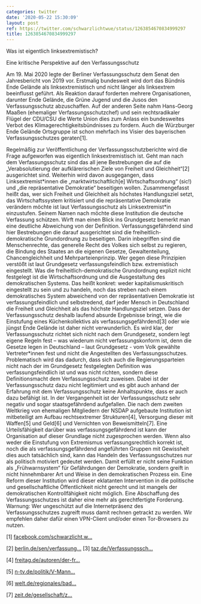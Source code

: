 ```yaml
---
categories: twitter
date: '2020-05-22 15:30:09'
layout: post
ref: https://twitter.com/schwarzlichtwue/status/1263854670834999297
title: 1263854670834999297
---
```

Was ist eigentlich linksextremistisch?

Eine kritische Perspektive auf den Verfassungsschutz



Am 19. Mai 2020 legte der Berliner Verfassungsschutz dem Senat den Jahresbericht von 2019 vor.
Erstmalig bundesweit wird dort das Bündnis Ende Gelände als linksextremistisch und nicht länger als linksextrem beeinflusst geführt. Als Reaktion darauf forderten mehrere Organisationen, darunter Ende Gelände, die Grüne Jugend und die Jusos den Verfassungsschutz abzuschaffen.
Auf der anderen Seite nahm Hans-Georg Maaßen (ehemaliger Verfassungsschutzchef) und sein rechtsradikaler Flügel der CDU/CSU die Werte Union dies zum Anlass ein bundesweites Verbot des Klimagerechtigkeitsbündnisses zu fordern.
Auch die Würzburger Ende Gelände Ortsgruppe ist schon mehrfach ins Visier des bayerischen Verfassungsschutzes geraten[1].



Regelmäßig zur Veröffentlichung der Verfassungsschutzberichte wird die Frage aufgeworfen was eigentlich linksextremistisch ist.
Geht man nach dem Verfassungsschutz sind das all jene Bestrebungen die auf die „Verabsolutierung der aufklärerischen Ziele von Freiheit und Gleichheit“[2] ausgerichtet sind.
Weiterhin wird davon ausgegangen, dass Linksextremist\*innen die „marktwirtschaftlich[e] Wirtschaftsordnung“ (sic!) und „die repräsentative Demokratie“ beseitigen wollen.
Zusammengefasst heißt das, wer sich Freiheit und Gleichheit als höchstes Handlungsziel setzt, das Wirtschaftssystem kritisiert und die repräsentative Demokratie verändern möchte ist laut Verfassungsschutz als Linksextremist\*in einzustufen.
Seinem Namen nach möchte diese Institution die deutsche Verfassung schützen. Wirft man einen Blick ins Grundgesetz bemerkt man eine deutliche Abweichung von der Definition.
Verfassungsgefährdend sind hier Bestrebungen die darauf ausgerichtet sind die freiheitlich-demokratische Grundordnung zu beseitigen. Darin inbegriffen sind die Menschenrechte, das generelle Recht des Volkes sich selbst zu regieren, die Bindung des Staates an die eigenen Gesetze, Gewaltenteilung, Chancengleichheit und Mehrparteienprinzip. Wer gegen diese Prinzipien verstößt ist laut Grundgesetz verfassungsfeindlich bzw. extremistisch eingestellt.
Was die freiheitlich-demokratische Grundordnung explizit nicht festgelegt ist die Wirtschaftsordnung und die Ausgestaltung des demokratischen Systems. Das heißt konkret: weder kapitalismuskritisch eingestellt zu sein und zu handeln, noch das streben nach einem demokratisches System abweichend von der repräsentativen Demokratie ist verfassungsfeindlich und selbstredend, darf jeder Mensch in Deutschland die Freiheit und Gleichheit als das höchste Handlungsziel setzen.
Dass der Verfassungsschutz deshalb laufend absurde Ergebnisse bringt, wie die Einstufung eines Küchenkollektivs als verfassungsgefährdend[3] oder wie jüngst Ende Gelände ist daher nicht verwunderlich.
Es wird klar, der Verfassungsschutz richtet sich nicht nach dem Grundgesetz, sondern legt eigene Regeln fest – was wiederum nicht verfassungskonform ist, denn die Gesetze legen in Deutschland – laut Grundgesetz - vom Volk gewählte Vertreter\*innen fest und nicht die Angestellten des Verfassungsschutzes. Problematisch wird das dadurch, dass sich auch die Regierungsparteien nicht nach der im Grundgesetz festgelegten Definition was verfassungsfeindlich ist und was nicht richten, sondern diese Definitionsmacht dem Verfassungsschutz zuweisen.
Dabei ist der Verfassungsschutz dazu nicht legitimiert und es gibt auch anhand der Erfahrung mit dem Verfassungsschutz keine Anhaltspunkte, dass er auch dazu befähigt ist.
In der Vergangenheit ist der Verfassungsschutz sehr negativ und sogar staatsgefährdend aufgefallen. Die nach dem zweiten Weltkrieg von ehemaligen Mitgliedern der NSDAP aufgebaute Institution ist mitbeteiligt am Aufbau rechtsextremer Strukturen[4], Versorgung dieser mit Waffen[5] und Geld[6] und Vernichten von Beweismitteln[7]. Eine Urteilsfähigkeit darüber was verfassungsgefährdend ist kann der Organisation auf dieser Grundlage nicht zugesprochen werden.
Wenn also weder die Einstufung von Extremismus verfassungsrechtlich korrekt ist, noch die als verfassungsgefährdend angeführten Gruppen mit Gewissheit dies auch tatsächlich sind, kann das Handeln des Verfassungsschutzes nur als politisch motiviert gedeutet werden.
Damit erfüllt er nicht seine Funktion als „Frühwarnsystem“ für Gefährdungen der Demokratie, sondern greift in nicht hinnehmbarer Art und Weise in den demokratischen Prozess ein. Eine Reform dieser
Institution wird dieser eklatanten Intervention in die politische und gesellschaftliche Öffentlichkeit nicht gerecht und ist mangels der demokratischen Kontrollfähigkeit nicht möglich. Eine Abschaffung des Verfassungsschutzes ist daher eine mehr als gerechtfertigte Forderung.
Warnung: Wer ungeschützt auf die Internetpräsenz des Verfassungsschutzes zugreift muss damit rechnen getrackt zu werden. Wir empfehlen daher dafür einen VPN-Client und/oder einen Tor-Browsers zu nutzen.



[1] [facebook.com/schwarzlicht.w…](https://www.facebook.com/schwarzlicht.wue/posts/635800366828007)



[2] [berlin.de/sen/verfassung…](http://www.berlin.de/sen/verfassungsschutz/publikationen/wirtschaftsschutz/verfassungsschutzbericht-2019-pressefassung.pdf)
[3] [taz.de/Verfassungssch…](https://taz.de/Verfassungsschutz-Thueringen/!5646306/)



[4] [freitag.de/autoren/der-fr…](https://www.freitag.de/autoren/der-freitag/staatliche-aufbauhelfer)



[5] [n-tv.de/politik/V-Mann…](https://www.n-tv.de/politik/V-Mann-Piatto-plaudert-im-NSU-Prozess-article14089071.html)



[6] [welt.de/regionales/bad…](https://www.welt.de/regionales/baden-wuerttemberg/article173738708/Ex-V-Mann-Geld-des-Verfassungsschutzes-ging-an-den-NSU.html)



[7] [zeit.de/gesellschaft/z…](https://www.zeit.de/gesellschaft/zeitgeschehen/2018-09/verfassungsschutz-klage-urteil-nsu)